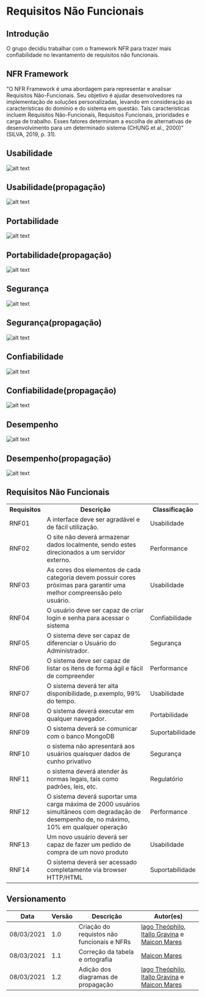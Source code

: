 # Requisitos Não Funcionais

## Introdução
O grupo decidiu trabalhar com o framework NFR para trazer mais confiabilidade no levantamento de requisitos não funcionais.

## NFR Framework

"O NFR Framework é uma abordagem para representar e analisar Requisitos Não-Funcionais. Seu objetivo é ajudar desenvolvedores na implementação de soluções personalizadas, levando em consideração as características do domínio e do sistema em questão. Tais características incluem Requisitos Não-Funcionais, Requisitos Funcionais, prioridades e carga de trabalho. Esses fatores determinam a escolha de alternativas de desenvolvimento para um determinado sistema (CHUNG et al., 2000)" (SILVA, 2019, p. 31).

## Usabilidade
![alt text](./img/NFR/NFR_usabilidade.jpg)

## Usabilidade(propagação)
![alt text](./img/NFR/diagrama_nfr_usabilidade(propagacao).png)

## Portabilidade 
![alt text](./img/NFR/NFR_portabilidade.jpg)

## Portabilidade(propagação)
![alt text](./img/NFR/diagrama_portabilidade_nfr(propagacao).png)

## Segurança
![alt text](./img/NFR/NFR_Seguranca.jpg)

## Segurança(propagação)
![alt text](./img/NFR/diagrama_seguranca_nfr(propagacao).png)

## Confiabilidade
![alt text](./img/NFR/NFR_Confiabilidade.jpg)


## Confiabilidade(propagação)
![alt text](./img/NFR/diagrama_nfr_confiabilidade(propagacao).png)

## Desempenho
![alt text](./img/NFR/NFR_desempenho.png)

## Desempenho(propagação)
![alt text](./img/NFR/diagrama_desempenho(propagacao).jpg)

## Requisitos Não Funcionais

<table>
    <tr>
        <th>
            Requisitos
        </th>
        <th>
            Descrição
        </th>
        <th>
            Classificação
        </th>
    </tr>
    <tr>
        <td>
            RNF01
        </td>
        <td>
            A interface deve ser agradável e de fácil utilização.
        </td>
        <td>
            Usabilidade
        </td>
    </tr>
    <tr>
        <td>
            RNF02
        </td>
        <td>
            O site não deverá armazenar dados localmente, sendo estes direcionados a um servidor externo.
        </td>
        <td>
            Performance
        </td>
    </tr>
    <tr>
        <td>
            RNF03
        </td>
        <td>
            As cores dos elementos de cada categoria devem possuir cores próximas para garantir uma melhor compreensão pelo usuário.
        </td>
        <td>
            Usabilidade
        </td>
    </tr>
    <tr>
        <td>
            RNF04
        </td>
        <td>
            O usuário deve ser capaz de criar login e senha para acessar o sistema
        </td>
        <td>
            Confiabilidade
        </td>
    </tr>
    <tr>
        <td>
            RNF05
        </td>
        <td>
            O sistema deve ser capaz de diferenciar o Usuário do Administrador.
        </td>
        <td>
            Segurança
        </td>
    </tr>
    <tr>
        <td>
            RNF06
        </td>
        <td>
            O sistema deve ser capaz de listar os itens de forma ágil e fácil de compreender
        </td>
        <td>
            Performance
        </td>
    </tr>
    <tr>
        <td>
            RNF07
        </td>
        <td>
            O sistema deverá ter alta disponibilidade, p.exemplo, 99% do tempo.
        </td>
        <td>
            Usabilidade
        </td>
    </tr>
    <tr>
        <td>
            RNF08
        </td>
        <td>
            O sistema deverá executar em qualquer navegador.
        </td>
        <td>
            Portabilidade
        </td>
    </tr>
    <tr>
        <td>
            RNF09
        </td>
        <td>
            O sistema deverá se comunicar com o banco MongoDB
        </td>
        <td>
            Suportabilidade
        </td>
    </tr>
    <tr>
        <td>
            RNF10
        </td>
        <td>
            o sistema não apresentará aos usuários quaisquer dados de cunho privativo
        </td>
        <td>
            Segurança
        </td>
    </tr>
    <tr>
        <td>
            RNF11
        </td>
        <td>
            o sistema deverá atender às normas legais, tais como padrões, leis, etc.
        </td>
        <td>
            Regulatório
        </td>
    </tr>
    <tr>
        <td>
            RNF12
        </td>
        <td>
            O sistema deverá suportar uma carga máxima de 2000 usuários simultâneos com degradação de desempenho de, no máximo, 10% em qualquer operação
        </td>
        <td>
            Performance
        </td>
    </tr>
    <tr>
        <td>
            RNF13
        </td>
        <td>
            Um novo usuário deverá ser capaz de fazer um pedido de compra de um novo produto
        </td>
        <td>
            Usabilidade
        </td>
    </tr>
    <tr>
        <td>
            RNF14
        </td>
        <td>
            O sistema deverá ser acessado completamente via browser HTTP/HTML
        </td>
        <td>
            Suportabilidade
        </td>
    </tr>
</table>

## Versionamento
| Data | Versão | Descrição | Autor(es) |
|------|------|------|------|
|08/03/2021|1.0| Criação do requistos não funcionais e NFRs| [Iago Theóphilo](https://github.com/IagoTheophilo), [Itallo Gravina](https://github.com/itallogravina) e [Maicon Mares](https://github.com/MaiconMares)|
|08/03/2021|1.1|Correção da tabela e ortografia| [Maicon Mares](https://github.com/MaiconMares)
|08/03/2021|1.2| Adição dos diagramas de propagação| [Iago Theóphilo](https://github.com/IagoTheophilo), [Itallo Gravina](https://github.com/itallogravina) e [Maicon Mares](https://github.com/MaiconMares)|

